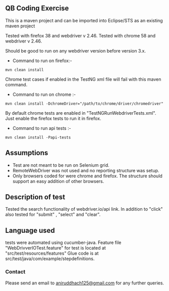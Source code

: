 ## QB Coding Exercise

This is a maven project and can be imported into Eclipse/STS as an existing maven project

Tested with firefox 38 and webdriver v 2.46.
Tested with chrome 58 and webdriver v 2.46.

Should be good to run on any webdriver version before version 3.x.

- Command to run on firefox:- 
``` 
mvn clean install 
```
Chrome test cases if enabled in the TestNG xml file will fail with this maven command.

- Command to run on chrome :- 

```
mvn clean install -DchromeDriver="/path/to/chrome/driver/chromedriver"
```

By default chrome tests are enabled in "TestNGRunWebdriverTests.xml".
Just enable the firefox tests to run it in firefox.

- Command to run api tests :- 
```
mvn clean install -Papi-tests
```

## Assumptions
- Test are not meant to be run on Selenium grid.
- RemoteWebDriver was not used and no reporting structure was setup.
- Only browsers coded for were chrome and firefox. The structure should support an easy addition of other browsers.

## Description of test
Tested the search functionality of webdriver.io/api link. In addition to "click" also tested for "submit" , "select" and "clear".

## Language used
tests were automated using cucumber-java.
Feature file "WebDrivverIOTest.feature" for test is located at "src/test/resources/features"
Glue code is at src/test/java/com/example/stepdefinitions.

### Contact
Please send an email to aniruddhach125@gmail.com for any further queries.
